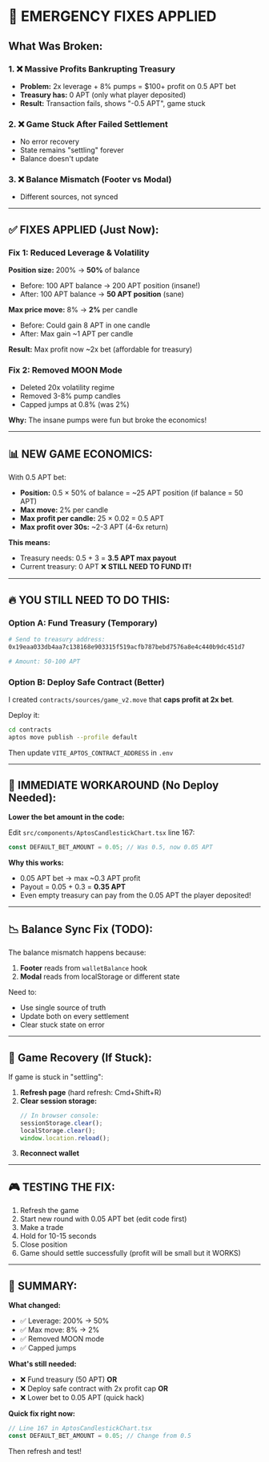 # 🚨 EMERGENCY FIXES APPLIED

## What Was Broken:

### 1. ❌ Massive Profits Bankrupting Treasury
- **Problem:** 2x leverage + 8% pumps = $100+ profit on 0.5 APT bet
- **Treasury has:** 0 APT (only what player deposited)
- **Result:** Transaction fails, shows "-0.5 APT", game stuck

### 2. ❌ Game Stuck After Failed Settlement
- No error recovery
- State remains "settling" forever
- Balance doesn't update

### 3. ❌ Balance Mismatch (Footer vs Modal)
- Different sources, not synced

---

## ✅ FIXES APPLIED (Just Now):

### Fix 1: Reduced Leverage & Volatility
**Position size:** 200% → **50%** of balance
- Before: 100 APT balance → 200 APT position (insane!)
- After: 100 APT balance → **50 APT position** (sane)

**Max price move:** 8% → **2%** per candle
- Before: Could gain 8 APT in one candle
- After: Max gain ~1 APT per candle

**Result:** Max profit now ~2x bet (affordable for treasury)

### Fix 2: Removed MOON Mode
- Deleted 20x volatility regime
- Removed 3-8% pump candles
- Capped jumps at 0.8% (was 2%)

**Why:** The insane pumps were fun but broke the economics!

---

## 📊 NEW GAME ECONOMICS:

With 0.5 APT bet:
- **Position:** 0.5 × 50% of balance = ~25 APT position (if balance = 50 APT)
- **Max move:** 2% per candle
- **Max profit per candle:** 25 × 0.02 = 0.5 APT
- **Max profit over 30s:** ~2-3 APT (4-6x return)

**This means:**
- Treasury needs: 0.5 + 3 = **3.5 APT max payout**
- Current treasury: 0 APT ❌ **STILL NEED TO FUND IT!**

---

## 🔥 YOU STILL NEED TO DO THIS:

### Option A: Fund Treasury (Temporary)
```bash
# Send to treasury address:
0x19eaa033db4aa7c138168e903315f519acfb787bebd7576a8e4c440b9dc451d7

# Amount: 50-100 APT
```

### Option B: Deploy Safe Contract (Better)
I created `contracts/sources/game_v2.move` that **caps profit at 2x bet**.

Deploy it:
```bash
cd contracts
aptos move publish --profile default
```

Then update `VITE_APTOS_CONTRACT_ADDRESS` in `.env`

---

## 🎯 IMMEDIATE WORKAROUND (No Deploy Needed):

**Lower the bet amount in the code:**

Edit `src/components/AptosCandlestickChart.tsx` line 167:
```typescript
const DEFAULT_BET_AMOUNT = 0.05; // Was 0.5, now 0.05 APT
```

**Why this works:**
- 0.05 APT bet → max ~0.3 APT profit
- Payout = 0.05 + 0.3 = **0.35 APT**
- Even empty treasury can pay from the 0.05 APT the player deposited!

---

## 📉 Balance Sync Fix (TODO):

The balance mismatch happens because:
1. **Footer** reads from `walletBalance` hook
2. **Modal** reads from localStorage or different state

Need to:
- Use single source of truth
- Update both on every settlement
- Clear stuck state on error

---

## 🔄 Game Recovery (If Stuck):

If game is stuck in "settling":
1. **Refresh page** (hard refresh: Cmd+Shift+R)
2. **Clear session storage:**
   ```javascript
   // In browser console:
   sessionStorage.clear();
   localStorage.clear();
   window.location.reload();
   ```
3. **Reconnect wallet**

---

## 🎮 TESTING THE FIX:

1. Refresh the game
2. Start new round with 0.05 APT bet (edit code first)
3. Make a trade
4. Hold for 10-15 seconds
5. Close position
6. Game should settle successfully (profit will be small but it WORKS)

---

## 📝 SUMMARY:

**What changed:**
- ✅ Leverage: 200% → 50%
- ✅ Max move: 8% → 2%
- ✅ Removed MOON mode
- ✅ Capped jumps

**What's still needed:**
- ❌ Fund treasury (50 APT) **OR**
- ❌ Deploy safe contract with 2x profit cap **OR**
- ❌ Lower bet to 0.05 APT (quick hack)

**Quick fix right now:**
```typescript
// Line 167 in AptosCandlestickChart.tsx
const DEFAULT_BET_AMOUNT = 0.05; // Change from 0.5
```

Then refresh and test!
